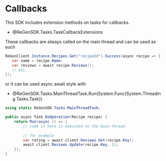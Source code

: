 ﻿# Callbacks

This SDK includes extension methods on tasks for callbacks.
 - @ReGenSDK.Tasks.TaskCallbackExtensions
 
 
 These callbacks are always called on the main thread and can be used as such
 ```c#
ReGenClient.Instance.Recipes.Get("recipeId").Success(async recipe => {
    var name = recipe.Name;
    var reviews = await recipe.Reviews();
    // etc...
});
```

or it can be used async await style with 
 - @ReGenSDK.Tasks.MainThreadTask.Run(System.Func{System.Threading.Tasks.Task})
 
 
```c#
using static ReGenSDK.Tasks.MainThreadTask;

public async Task DoOperation(Recipe recipe) {
    return Run(async () => {
        // code in here is executed on the main thread
        
        // for example
        var rating = await client.Reviews.Get(recipe.Key);
        await client.Reviews.Update(recipe.Key, 1);
    });
}
```
 

